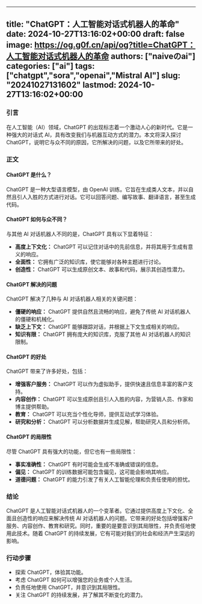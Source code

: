 
---
title: "ChatGPT：人工智能对话式机器人的革命"
date: 2024-10-27T13:16:02+00:00
draft: false
image: https://og.g0f.cn/api/og?title=ChatGPT：人工智能对话式机器人的革命
authors: ["naiveのai"]
categories: ["ai"]
tags: ["chatgpt","sora","openai","Mistral AI"]
slug: "20241027131602"
lastmod: 2024-10-27T13:16:02+00:00
---
### 引言

在人工智能（AI）领域，ChatGPT 的出现标志着一个激动人心的新时代。它是一种强大的对话式 AI，具有改变我们与机器互动方式的潜力。本文将深入探讨 ChatGPT，说明它与众不同的原因，它所解决的问题，以及它所带来的好处。

### 正文

#### ChatGPT 是什么？

ChatGPT 是一种大型语言模型，由 OpenAI 训练。它旨在生成类人文本，并以自然且引人入胜的方式进行对话。它可以回答问题、编写故事、翻译语言，甚至生成代码。

#### ChatGPT 如何与众不同？

与其他 AI 对话机器人不同的是，ChatGPT 具有以下显着特征：

* **高度上下文化：** ChatGPT 可以记住对话中的先前信息，并将其用于生成有意义的响应。
* **全面性：** 它拥有广泛的知识库，使它能够对各种主题进行讨论。
* **创造性：** ChatGPT 可以生成原创文本、故事和代码，展示其创造性潜力。

#### ChatGPT 解决的问题

ChatGPT 解决了几种与 AI 对话机器人相关的关键问题：

* **僵硬的响应：** ChatGPT 提供自然且流畅的响应，避免了传统 AI 对话机器人的僵硬和机械化。
* **缺乏上下文：** ChatGPT 能够跟踪对话，并根据上下文生成相关的响应。
* **知识有限：** ChatGPT 拥有庞大的知识库，克服了其他 AI 对话机器人的知识限制。

#### ChatGPT 的好处

ChatGPT 带来了许多好处，包括：

* **增强客户服务：** ChatGPT 可以作为虚拟助手，提供快速且信息丰富的客户支持。
* **内容创作：** ChatGPT 可以生成原创且引人入胜的内容，为营销人员、作家和博主提供帮助。
* **教育：** ChatGPT 可以充当个性化导师，提供互动式学习体验。
* **研究和分析：** ChatGPT 可以分析数据并生成见解，帮助研究人员和分析师。

#### ChatGPT 的局限性

尽管 ChatGPT 具有强大的功能，但它也有一些局限性：

* **事实准确性：** ChatGPT 有时可能会生成不准确或错误的信息。
* **偏见：** ChatGPT 的训练数据可能包含偏见，这可能会影响其响应。
* **道德问题：** ChatGPT 的能力引发了有关人工智能伦理和负责任使用的担忧。

### 结论

ChatGPT 是人工智能对话式机器人的一个变革者。它通过提供高度上下文化、全面且创造性的响应来解决传统 AI 对话机器人的问题。它带来的好处包括增强客户服务、内容创作、教育和研究。同时，重要的是要意识到其局限性，并负责任地使用此技术。随着 ChatGPT 的持续发展，它有可能对我们的社会和经济产生深远的影响。

### 行动步骤

* 探索 ChatGPT，体验其功能。
* 考虑 ChatGPT 如何可以增强您的业务或个人生活。
* 负责任地使用 ChatGPT，并意识到其局限性。
* 关注 ChatGPT 的持续发展，并了解其不断变化的潜力。